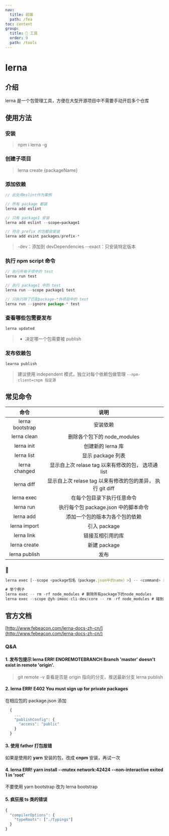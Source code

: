 ```yaml
---
nav:
  title: 前端
  path: /fea
toc: content
group:
  title: 💊 工具
  order: 9
  path: /tools
---
```


# lerna

## 介绍

lerna 是一个包管理工具，方便在大型开源项目中不需要手动开启多个仓库

## 使用方法

### 安装

> npm i lerna -g

### 创建子项目

> lerna create {packageName}

### 添加依赖

```javascript
// 此处用eslint作为案例

// 所有 package 都装
lerna add eslint

// 只有 package1 安装
lerna add eslint --scope=package1

// 符合 prefix 的包都会安装
lerna add esint packages/prefix-*
```

> -dev：添加到 devDependencies
> --exact：只安装特定版本

### 执行 npm script 命令

```javascript
// 执行所有子项中的 test
lerna run test

// 执行 package1 中的 test
lerna run --scope package1 test

// 只执行除了匹配package-*外项目中的 test
lerna run --ignore package-* test

```

### 查看哪些包需要发布

```javascript
lerna updated
```

> - 决定哪一个包需要被 publish

### 发布依赖包

```javascript
learna publish
```

> 建议使用 independent 模式，独立对每个依赖包做管理
> `--npm-client=cnpm 指定源`

## 常见命令

|        命令         |                            说明                            |
| :-----------------: | :--------------------------------------------------------: |
|   lerna bootstrap   |                          安装依赖                          |
|     lerna clean     |                删除各个包下的 node_modules                 |
|     lerna init      |                     创建新的 lerna 库                      |
|     lerna list      |                     显示 package 列表                      |
|    lerna changed    |     显示自上次 relase tag 以来有修改的包， 选项通 list     |
|     lerna diff      | 显示自上次 relase tag 以来有修改的包的差异， 执行 git diff |
|     lerna exec      |                 在每个包目录下执行任意命令                 |
| lerna run <commond> |            执行每个包 package.json 中的脚本命令            |
|      lerna add      |               添加一个包的版本为各个包的依赖               |
|    lerna import     |                        引入 package                        |
|     lerna link      |                      链接互相引用的库                      |
|    lerna create     |                        新建 package                        |
|    lerna publish    |                            发布                            |

### 🌰

```js
lerna exec [--scope <package包名（package.json中的name）>] -- <command> [..args]

# 举个例子
lerna exec -- rm -rf node_modules # 删除所有package下的node_modules
lerna exec --scope @yh-imooc-cli-dev/core -- rm -rf node_modules # 碰到scope，说明定位到@yh-imooc-cli-dev/cor包下(注意：--scope后面写的是包名)，然后删除当前子包下的node_modules
```

## 官方文档

[http://www.febeacon.com/lerna-docs-zh-cn/](http://www.febeacon.com/lerna-docs-zh-cn/)

### Q&A

#### 1. 发布包提示 lerna ERR! ENOREMOTEBRANCH Branch 'master' doesn't exist in remote 'origin'.

> git remote -v 查看是否是 origin 指向的分支，推送最新分支
> lerna publish

#### 2. lerna ERR! E402 You must sign up for private packages

在相应包的 package.json 添加

```js
  {
    ...
    "publishConfig": {
      "access": "public"
    }
  }
```

#### 3. 使用 father 打包报错

如果是使用的 **yarn** 安装的包，改成 **cnpm** 安装，再试一次

#### 4. lerna ERR! yarn install --mutex network:42424 --non-interactive exited 1 in 'root'

不要使用 yarn bootstrap 改为 lerna bootstrap

#### 5. 疯狂报 ts 类的错误

```js
{
  "compilerOptions": {
    "typeRoots": ["./typings"]
  }
}
```

